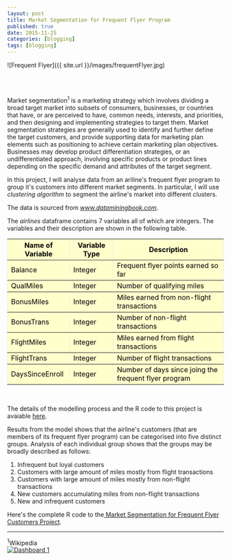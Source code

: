 ```yaml
---
layout: post
title: Market Segmentation for Frequent Flyer Program
published: true
date: 2015-11-25
categories: [blogging]
tags: [blogging]
---
```

![Frequent Flyer]({{ site.url }}/images/frequentFlyer.jpg)

<br>
<br>

Market segmentation<sup>1</sup> is a marketing strategy which involves dividing a broad target market into subsets of consumers, businesses, or countries that have, or are perceived to have, common needs, interests, and priorities, and then designing and implementing strategies to target them. Market segmentation strategies are generally used to identify and further define the target customers, and provide supporting data for marketing plan elements such as positioning to achieve certain marketing plan objectives. Businesses may develop product differentiation strategies, or an undifferentiated approach, involving specific products or product lines depending on the specific demand and attributes of the target segment.

In this project, I will analyse data from an ariline's frequent flyer program to group it's customers into different market segments. In particular, I will use <i>clustering algorithm</i> to segment the airline's market into different clusters.

The data is sourced from  <i>www.dataminingbook.com</i>.

The <i>airlines</i> dataframe contains 7 variables all of which are integers. The variables and their description are shown in the following table.

<table border="1" style="background-color:#FFFFCC;border-collapse:collapse;border:1px;color:#000000;width:100%" cellpadding="5" cellspacing="3">
	<tr>
		<th>Name of Variable</th>
		<th>Variable Type</th>
		<th>Description</th>
	</tr>
	<tr>
		<td>Balance</td>
		<td>Integer</td>
		<td>Frequent flyer points earned so far</td>
	</tr>
	<tr>
		<td>QualMiles</td>
		<td>Integer</td>
		<td>Number of qualifying miles</td>
	</tr>
	<tr>
		<td>BonusMiles</td>
		<td>Integer</td>
		<td>Miles earned from non-flight transactions</td>
	</tr>
	<tr>
		<td>BonusTrans</td>
		<td>Integer</td>
		<td>Number of non-flight transactions</td>
	</tr>
	<tr>
		<td>FlightMiles</td>
		<td>Integer</td>
		<td>Miles earned from flight transactions</td>
	</tr>
	<tr>
		<td>FlightTrans</td>
		<td>Integer</td>
		<td>Number of flight transactions</td>
	</tr>
	<tr>
		<td>DaysSinceEnroll</td>
		<td>Integer</td>
		<td>Number of days since joing the frequent flyer program </td>
	</tr>
</table>
<br>

The details of the modelling process and the R code to this project is avaiable <a href = "http://sachinshrestha.github.io/frequentFlyerCode/"> here</a>. 

Results from the model shows that the airline's customers (that are members of its frequent flyer program) can be categorised into five distinct groups. Analysis of each individual group shows that the groups may be broadly described as follows: 

<ol>
<li>Infrequent but loyal customers</li>
<li>Customers with large amount of miles mostly from flight transactions</li>
<li>Customers with large amount of miles mostly from non-flight transactions</li>
<li>New customers accumulating miles from non-flight transactions</li>
<li>New and infrequent customers</li>  
</ol>

Here's the complete R code to the<a href = "http://sachinshrestha.github.io/frequentFlyerCode/"> Market Segmentation for Frequent Flyer Customers Project</a>.
<hr>
<sup>1</sup>Wikipedia


<div class='tableauPlaceholder' id='viz1501130977018' style='position: relative'><noscript><a href='#'><img alt='Dashboard 1 ' src='https:&#47;&#47;public.tableau.com&#47;static&#47;images&#47;LP&#47;LPPsandtheirSPEs&#47;Dashboard1&#47;1_rss.png' style='border: none' /></a></noscript><object class='tableauViz'  style='display:none;'><param name='host_url' value='https%3A%2F%2Fpublic.tableau.com%2F' /> <param name='site_root' value='' /><param name='name' value='LPPsandtheirSPEs&#47;Dashboard1' /><param name='tabs' value='no' /><param name='toolbar' value='yes' /><param name='static_image' value='https:&#47;&#47;public.tableau.com&#47;static&#47;images&#47;LP&#47;LPPsandtheirSPEs&#47;Dashboard1&#47;1.png' /> <param name='animate_transition' value='yes' /><param name='display_static_image' value='yes' /><param name='display_spinner' value='yes' /><param name='display_overlay' value='yes' /><param name='display_count' value='yes' /></object></div>                <script type='text/javascript'>                    var divElement = document.getElementById('viz1501130977018');                    var vizElement = divElement.getElementsByTagName('object')[0];                    vizElement.style.width='1004px';vizElement.style.height='869px';                    var scriptElement = document.createElement('script');                    scriptElement.src = 'https://public.tableau.com/javascripts/api/viz_v1.js';                    vizElement.parentNode.insertBefore(scriptElement, vizElement);                </script>
